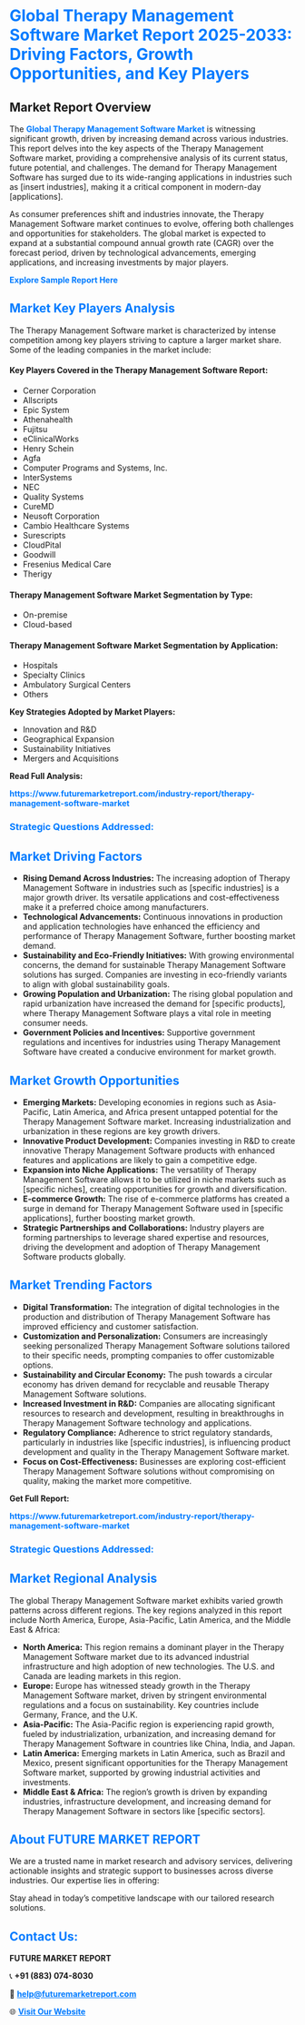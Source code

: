 <h1 style="color: #007BFF;">Global Therapy Management Software Market Report 2025-2033: Driving Factors, Growth Opportunities, and Key Players</h1>

<section id="overview">
<h2>Market Report Overview</h2>
<p>The <a href="https://www.futuremarketreport.com/industry-report/therapy-management-software-market" style="color: #007BFF; text-decoration: none;"><strong>Global Therapy Management Software Market</strong></a> is witnessing significant growth, driven by increasing demand across various industries. This report delves into the key aspects of the Therapy Management Software market, providing a comprehensive analysis of its current status, future potential, and challenges. The demand for Therapy Management Software has surged due to its wide-ranging applications in industries such as [insert industries], making it a critical component in modern-day [applications].</p>
<p>As consumer preferences shift and industries innovate, the Therapy Management Software market continues to evolve, offering both challenges and opportunities for stakeholders. The global market is expected to expand at a substantial compound annual growth rate (CAGR) over the forecast period, driven by technological advancements, emerging applications, and increasing investments by major players.</p>
</section>

<section id="overview">
<p><a href="https://www.futuremarketreport.com/request-sample/reportId=28012" style="color: #007BFF; text-decoration: none;"><strong>Explore Sample Report Here</strong></a></p>
</section>

<section id="key-players">
<h2 style="color: #007BFF;">Market Key Players Analysis</h2>
<p>The Therapy Management Software market is characterized by intense competition among key players striving to capture a larger market share. Some of the leading companies in the market include:</p>
<h4>Key Players Covered in the Therapy Management Software Report:</h4>
<ul><li>Cerner Corporation</li><li>Allscripts</li><li>Epic System</li><li>Athenahealth</li><li>Fujitsu</li><li>eClinicalWorks</li><li>Henry Schein</li><li>Agfa</li><li>Computer Programs and Systems, Inc.</li><li>InterSystems</li><li>NEC</li><li>Quality Systems</li><li>CureMD</li><li>Neusoft Corporation</li><li>Cambio Healthcare Systems</li><li>Surescripts</li><li>CloudPital</li><li>Goodwill</li><li>Fresenius Medical Care</li><li>Therigy</li></ul>
<h4>Therapy Management Software Market Segmentation by Type:</h4>
<ul><li>On-premise</li><li>Cloud-based</li></ul>

<h4>Therapy Management Software Market Segmentation by Application:</h4>
<ul><li>Hospitals</li><li>Specialty Clinics</li><li>Ambulatory Surgical Centers</li><li>Others</li></ul>
<p><strong>Key Strategies Adopted by Market Players:</strong></p>
<ul>
<li>Innovation and R&D</li>
<li>Geographical Expansion</li>
<li>Sustainability Initiatives</li>
<li>Mergers and Acquisitions</li>
</ul>
</section>

<section>
<p><strong>Read Full Analysis: </strong></p><a href="https://www.futuremarketreport.com/industry-report/therapy-management-software-market" style="color: #007BFF; text-decoration: none;"><strong>https://www.futuremarketreport.com/industry-report/therapy-management-software-market</strong></a>
<h3 style="color: #007BFF;">Strategic Questions Addressed:</h3>
</section>

<section id="driving-factors">
<h2 style="color: #007BFF;">Market Driving Factors</h2>
<ul>
<li><strong>Rising Demand Across Industries:</strong> The increasing adoption of Therapy Management Software in industries such as [specific industries] is a major growth driver. Its versatile applications and cost-effectiveness make it a preferred choice among manufacturers.</li>
<li><strong>Technological Advancements:</strong> Continuous innovations in production and application technologies have enhanced the efficiency and performance of Therapy Management Software, further boosting market demand.</li>
<li><strong>Sustainability and Eco-Friendly Initiatives:</strong> With growing environmental concerns, the demand for sustainable Therapy Management Software solutions has surged. Companies are investing in eco-friendly variants to align with global sustainability goals.</li>
<li><strong>Growing Population and Urbanization:</strong> The rising global population and rapid urbanization have increased the demand for [specific products], where Therapy Management Software plays a vital role in meeting consumer needs.</li>
<li><strong>Government Policies and Incentives:</strong> Supportive government regulations and incentives for industries using Therapy Management Software have created a conducive environment for market growth.</li>
</ul>
</section>

<section id="growth-opportunities">
<h2 style="color: #007BFF;">Market Growth Opportunities</h2>
<ul>
<li><strong>Emerging Markets:</strong> Developing economies in regions such as Asia-Pacific, Latin America, and Africa present untapped potential for the Therapy Management Software market. Increasing industrialization and urbanization in these regions are key growth drivers.</li>
<li><strong>Innovative Product Development:</strong> Companies investing in R&D to create innovative Therapy Management Software products with enhanced features and applications are likely to gain a competitive edge.</li>
<li><strong>Expansion into Niche Applications:</strong> The versatility of Therapy Management Software allows it to be utilized in niche markets such as [specific niches], creating opportunities for growth and diversification.</li>
<li><strong>E-commerce Growth:</strong> The rise of e-commerce platforms has created a surge in demand for Therapy Management Software used in [specific applications], further boosting market growth.</li>
<li><strong>Strategic Partnerships and Collaborations:</strong> Industry players are forming partnerships to leverage shared expertise and resources, driving the development and adoption of Therapy Management Software products globally.</li>
</ul>
</section>

<section id="trending-factors">
<h2 style="color: #007BFF;">Market Trending Factors</h2>
<ul>
<li><strong>Digital Transformation:</strong> The integration of digital technologies in the production and distribution of Therapy Management Software has improved efficiency and customer satisfaction.</li>
<li><strong>Customization and Personalization:</strong> Consumers are increasingly seeking personalized Therapy Management Software solutions tailored to their specific needs, prompting companies to offer customizable options.</li>
<li><strong>Sustainability and Circular Economy:</strong> The push towards a circular economy has driven demand for recyclable and reusable Therapy Management Software solutions.</li>
<li><strong>Increased Investment in R&D:</strong> Companies are allocating significant resources to research and development, resulting in breakthroughs in Therapy Management Software technology and applications.</li>
<li><strong>Regulatory Compliance:</strong> Adherence to strict regulatory standards, particularly in industries like [specific industries], is influencing product development and quality in the Therapy Management Software market.</li>
<li><strong>Focus on Cost-Effectiveness:</strong> Businesses are exploring cost-efficient Therapy Management Software solutions without compromising on quality, making the market more competitive.</li>
</ul>
</section>

<section>
<p><strong>Get Full Report: </strong></p><a href="https://www.futuremarketreport.com/industry-report/therapy-management-software-market" style="color: #007BFF; text-decoration: none;"><strong>https://www.futuremarketreport.com/industry-report/therapy-management-software-market</strong></a>
<h3 style="color: #007BFF;">Strategic Questions Addressed:</h3>
</section>


<section id="regional-analysis">
<h2 style="color: #007BFF;">Market Regional Analysis</h2>
<p>The global Therapy Management Software market exhibits varied growth patterns across different regions. The key regions analyzed in this report include North America, Europe, Asia-Pacific, Latin America, and the Middle East & Africa:</p>
<ul>
<li><strong>North America:</strong> This region remains a dominant player in the Therapy Management Software market due to its advanced industrial infrastructure and high adoption of new technologies. The U.S. and Canada are leading markets in this region.</li>
<li><strong>Europe:</strong> Europe has witnessed steady growth in the Therapy Management Software market, driven by stringent environmental regulations and a focus on sustainability. Key countries include Germany, France, and the U.K.</li>
<li><strong>Asia-Pacific:</strong> The Asia-Pacific region is experiencing rapid growth, fueled by industrialization, urbanization, and increasing demand for Therapy Management Software in countries like China, India, and Japan.</li>
<li><strong>Latin America:</strong> Emerging markets in Latin America, such as Brazil and Mexico, present significant opportunities for the Therapy Management Software market, supported by growing industrial activities and investments.</li>
<li><strong>Middle East & Africa:</strong> The region’s growth is driven by expanding industries, infrastructure development, and increasing demand for Therapy Management Software in sectors like [specific sectors].</li>
</ul>
</section>

<footer>
<h2 style="color: #007BFF;">About FUTURE MARKET REPORT</h2>
<p>We are a trusted name in market research and advisory services, delivering actionable insights and strategic support to businesses across diverse industries. Our expertise lies in offering:</p>

<p>Stay ahead in today’s competitive landscape with our tailored research solutions.</p>

<h2 style="color: #007BFF;">Contact Us:</h2>
<p><strong>FUTURE MARKET REPORT</strong></p>
<p>📞 <strong>+91 (883) 074-8030</strong></p>
<p>📧 <strong><a href="mailto:help@futuremarketreport.com" style="color: #007BFF;">help@futuremarketreport.com</a></strong></p>
<p>🌐 <strong><a href="https://www.futuremarketreport.com/" style="color: #007BFF;">Visit Our Website</a></strong></p>
</footer>